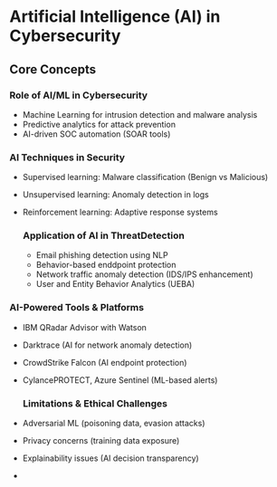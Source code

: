 # Artificial Intelligence (AI) in Cybersecurity
## Core Concepts

### Role of AI/ML in Cybersecurity
- Machine Learning for intrusion detection and malware analysis
- Predictive analytics for attack prevention
- AI-driven SOC automation (SOAR tools)

### ΑΙ Techniques in Security
- Supervised learning: Malware classification (Benign vs Malicious)
- Unsupervised learning: Anomaly detection in logs
- Reinforcement learning: Adaptive response systems

  ### Application of AI in ThreatDetection
  - Email phishing detection using NLP
  - Behavior-based enddpoint protection
  - Network traffic anomaly detection (IDS/IPS enhancement)
  - User and Entity Behavior Analytics (UEBA)

### AI-Powered Tools & Platforms

- IBM QRadar Advisor with Watson
- Darktrace (AI for network anomaly detection)
- CrowdStrike Falcon (AI endpoint protection)
- CylancePROTECT, Azure Sentinel (ML-based alerts)

  ### Limitations & Ethical Challenges
- Adversarial ML (poisoning data, evasion attacks)
- Privacy concerns (training data exposure)
- Explainability issues (AI decision transparency)
- 
